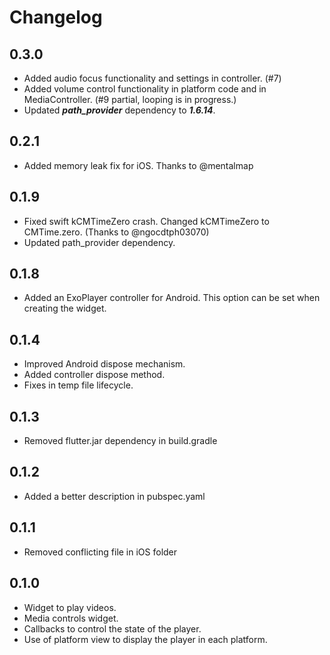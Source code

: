 # Changelog

## 0.3.0

* Added audio focus functionality and settings in controller. (#7)
* Added volume control functionality in platform code and in MediaController. (#9 partial, looping is in progress.)
* Updated ***path_provider*** dependency to ***1.6.14***.

## 0.2.1

* Added memory leak fix for iOS. Thanks to @mentalmap

## 0.1.9

* Fixed swift kCMTimeZero crash. Changed kCMTimeZero to CMTime.zero. (Thanks to @ngocdtph03070) 
* Updated path_provider dependency.

## 0.1.8

* Added an ExoPlayer controller for Android. This option can be 
set when creating the widget.

## 0.1.4

* Improved Android dispose mechanism.
* Added controller dispose method.
* Fixes in temp file lifecycle.

## 0.1.3

* Removed flutter.jar dependency in build.gradle

## 0.1.2

* Added a better description in pubspec.yaml

## 0.1.1

* Removed conflicting file in iOS folder

## 0.1.0

* Widget to play videos.
* Media controls widget.
* Callbacks to control the state of the player.
* Use of platform view to display the player in each platform.
